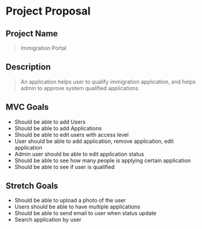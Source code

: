# Project Proposal

## Project Name

> Immigration Portal

## Description

> An application helps user to qualify immigration application, and helps admin to approve system qualified applications

## MVC Goals

>

- Should be able to add Users
- Should be able to add Applications
- Should be able to edit users with access level
- User should be able to add application, remove application, edit application
- Admin user should be able to edit application status
- Should be able to see how many people is applying certain application
- Should be able to see if user is qualified

## Stretch Goals

>

- Should be able to upload a photo of the user
- Users should be able to have multiple applications
- Should be able to send email to user when status update
- Search application by user
